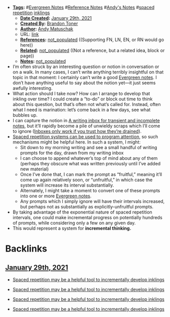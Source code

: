 - **[Tags](<Tags.md>):** #[Evergreen Notes](<Evergreen Notes.md>) #[Reference Notes](<Reference Notes.md>) #[Andy's Notes](<Andy's Notes.md>) #[spaced repetition](<spaced repetition.md>) [inklings](<inklings.md>)
    - **[Date Created](<Date Created.md>):** [January 29th, 2021](<January 29th, 2021.md>)
    - **[Created By](<Created By.md>):** [Brandon Toner](<Brandon Toner.md>)
    - **[Author](<Author.md>):** [Andy Matuschak](<Andy Matuschak.md>)
    - URL: [link](https://notes.andymatuschak.org/z7iCjRziX6V6unNWL81yc2dJicpRw2Cpp9MfQ)
    - **[References](<References.md>):** [not_populated](<not_populated.md>) ((Supporting FN, LN, EN, or RN would go here))
    - **[Related](<Related.md>):** [not_populated](<not_populated.md>) ((Not a reference, but a related idea, block or page))
    - **[Notes](<Notes.md>):** [not_populated](<not_populated.md>)
- I’m often struck by an interesting question or notion in conversation or on a walk. In many cases, I can’t write anything terribly insightful on that topic in that moment: I certainly can’t write a good [Evergreen notes](https://notes.andymatuschak.org/z4SDCZQeRo4xFEQ8H4qrSqd68ucpgE6LU155C). I don’t have anything useful to say about the notion yet—it just seems awfully interesting.
- What action should I take now? How can I arrange to develop that inkling over time? I could create a “to-do” or block out time to think about this question, but that’s often not what’s called for. Instead, often what I need is marination: let’s come back in a few days, see what bubbles up.
- I can capture the notion in [A writing inbox for transient and incomplete notes](https://notes.andymatuschak.org/z5aJUJcSbxuQxzHr2YvaY4cX5TuvLQT7r27Dz), but it’ll rapidly become a pile of unwieldy scraps which I’ll come to ignore ([Inboxes only work if you trust how they’re drained](https://notes.andymatuschak.org/z5tiFxnNKMZCnc8G9R1N51L5hknyRGmyCQx18)).
- [Spaced repetition systems can be used to program attention](https://notes.andymatuschak.org/z2gqazXUkf9qyFjMQg4W3dw6yegnAJszvDywN), so such mechanisms might be helpful here. In such a system, I might:
    - Sit down to my morning writing and see a small handful of writing prompts for the day, drawn from my writing inbox
    - I can choose to append whatever’s top of mind about any of them (perhaps they obscure what was written previously until I’ve added new material)
    - Once I’ve done that, I can mark the prompt as “fruitful,” meaning it’ll come up again relatively soon, or “unfruitful,” in which case the system will increase its interval substantially.
    - Alternately, I might take a moment to convert one of these prompts into one or more [Evergreen notes](https://notes.andymatuschak.org/z4SDCZQeRo4xFEQ8H4qrSqd68ucpgE6LU155C).
    - Any prompts which I simply ignore will have their intervals increased, but perhaps not as substantially as explicitly-unfruitful prompts.
- By taking advantage of the exponential nature of spaced repetition intervals, one could make incremental progress on potentially hundreds of prompts, while considering only a few on any given day.
- This would represent a system for __incremental thinking.__

# Backlinks
## [January 29th, 2021](<January 29th, 2021.md>)
- [Spaced repetition may be a helpful tool to incrementally develop inklings](<Spaced repetition may be a helpful tool to incrementally develop inklings.md>)

- [Spaced repetition may be a helpful tool to incrementally develop inklings](<Spaced repetition may be a helpful tool to incrementally develop inklings.md>)

- [Spaced repetition may be a helpful tool to incrementally develop inklings](<Spaced repetition may be a helpful tool to incrementally develop inklings.md>)

- [Spaced repetition may be a helpful tool to incrementally develop inklings](<Spaced repetition may be a helpful tool to incrementally develop inklings.md>)

